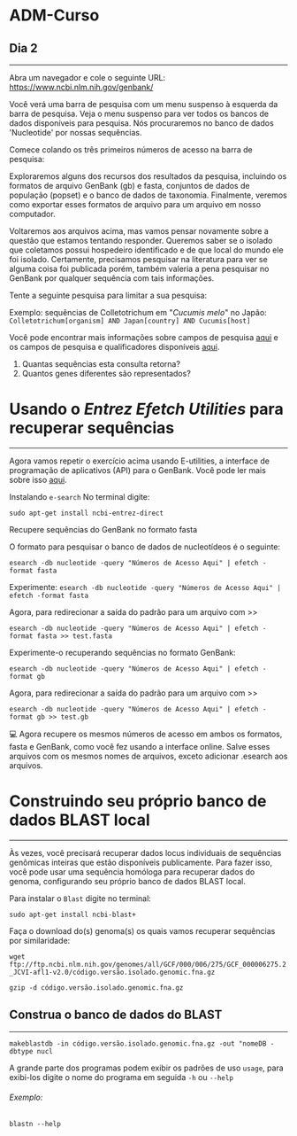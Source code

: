 # ADM-Curso
## Dia 2

---
Abra um navegador e cole o seguinte URL: https://www.ncbi.nlm.nih.gov/genbank/

Você verá uma barra de pesquisa com um menu suspenso à esquerda da barra de pesquisa. Veja o menu suspenso para ver todos os bancos de dados disponíveis para pesquisa. Nós procuraremos no banco de dados 'Nucleotide' por nossas sequências.

Comece colando os três primeiros números de acesso na barra de pesquisa:

Exploraremos alguns dos recursos dos resultados da pesquisa, incluindo os formatos de arquivo GenBank (gb) e fasta, conjuntos de dados de população (popset) e o banco de dados de taxonomia. Finalmente, veremos como exportar esses formatos de arquivo para um arquivo em nosso computador.

Voltaremos aos arquivos acima, mas vamos pensar novamente sobre a questão que estamos tentando responder. Queremos saber se o isolado que coletamos possui hospedeiro identificado e de que local do mundo ele foi isolado. Certamente, precisamos pesquisar na literatura para ver se alguma coisa foi publicada porém, também valeria a pena pesquisar no GenBank por qualquer sequência com tais informações.

Tente a seguinte pesquisa para limitar a sua pesquisa:

Exemplo: sequências de Colletotrichum em "*Cucumis melo*" no Japão: `Colletotrichum[organism] AND Japan[country] AND Cucumis[host]`

Você pode encontrar mais informações sobre campos de pesquisa [aqui](https://www.ncbi.nlm.nih.gov/books/NBK49540/) e os campos de pesquisa e qualificadores disponíveis [aqui](https://www.ncbi.nlm.nih.gov/entrez/query/static/help/Summary_Matrices.html#Search_Fields_and_Qualifiers).  

1. Quantas sequências esta consulta retorna?
2. Quantos genes diferentes são representados?

# Usando o *Entrez Efetch Utilities* para recuperar sequências
---
Agora vamos repetir o exercício acima usando E-utilities, a interface de programação de aplicativos (API) para o GenBank. Você pode ler mais sobre isso [aqui](https://www.ncbi.nlm.nih.gov/books/NBK179288/).  

Instalando `e-search` No terminal digite:

`sudo apt-get install ncbi-entrez-direct`

Recupere sequências do GenBank no formato fasta

O formato para pesquisar o banco de dados de nucleotídeos é o seguinte:

`esearch -db nucleotide -query "Números de Acesso Aqui" | efetch -format fasta`

Experimente:
`esearch -db nucleotide -query "Números de Acesso Aqui" | efetch -format fasta`

Agora, para redirecionar a saída do padrão para um arquivo com >>

`esearch -db nucleotide -query "Números de Acesso Aqui" | efetch -format fasta >> test.fasta`

Experimente-o recuperando sequências no formato GenBank:

`esearch -db nucleotide -query "Números de Acesso Aqui" | efetch -format gb`

Agora, para redirecionar a saída do padrão para um arquivo com >>

`esearch -db nucleotide -query "Números de Acesso Aqui" | efetch -format gb >> test.gb`

:computer: Agora recupere os mesmos números de acesso em ambos os formatos, fasta e GenBank, como você fez usando a interface online. Salve esses arquivos com os mesmos nomes de arquivos, exceto adicionar .esearch aos arquivos.

# Construindo seu próprio banco de dados BLAST local
---
Às vezes, você precisará recuperar dados locus individuais de sequências genômicas inteiras que estão disponíveis publicamente. Para fazer isso, você pode usar uma sequência homóloga para recuperar dados do genoma, configurando seu próprio banco de dados BLAST local.

Para instalar o `Blast` digite no terminal:

`sudo apt-get install ncbi-blast+`

Faça o download do(s) genoma(s) os quais vamos recuperar sequências por similaridade:

`wget ftp://ftp.ncbi.nlm.nih.gov/genomes/all/GCF/000/006/275/GCF_000006275.2_JCVI-afl1-v2.0/código.versão.isolado.genomic.fna.gz`

`gzip -d código.versão.isolado.genomic.fna.gz`

## Construa o banco de dados do BLAST
---
`makeblastdb -in código.versão.isolado.genomic.fna.gz -out "nomeDB -dbtype nucl`

A grande parte dos programas podem exibir os padrões de uso `usage`, para exibi-los digite o nome do programa em seguida `-h` ou `--help`

###### Exemplo:

`blastn --help`
